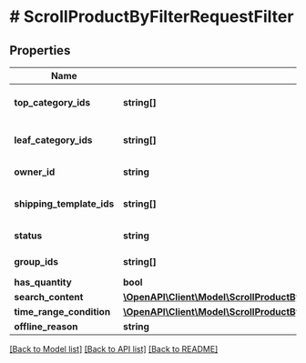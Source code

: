 # # ScrollProductByFilterRequestFilter

## Properties

Name | Type | Description | Notes
------------ | ------------- | ------------- | -------------
**top_category_ids** | **string[]** | Категория верхнего уровня | [optional]
**leaf_category_ids** | **string[]** | Категория, не имеющая подкатегорий | [optional]
**owner_id** | **string** | ID владельца продукта | [optional]
**shipping_template_ids** | **string[]** | Список шаблонов доставки | [optional]
**status** | **string** | Статус товара | [optional]
**group_ids** | **string[]** | ID групп продуктов | [optional]
**has_quantity** | **bool** | В наличии | [optional]
**search_content** | [**\OpenAPI\Client\Model\ScrollProductByFilterRequestScrollProductFilterSearchContentDTO**](ScrollProductByFilterRequestScrollProductFilterSearchContentDTO.md) |  | [optional]
**time_range_condition** | [**\OpenAPI\Client\Model\ScrollProductByFilterRequestScrollProductFilterTimeRangeConditionDTO**](ScrollProductByFilterRequestScrollProductFilterTimeRangeConditionDTO.md) |  | [optional]
**offline_reason** | **string** |  | [optional]

[[Back to Model list]](../../README.md#models) [[Back to API list]](../../README.md#endpoints) [[Back to README]](../../README.md)
